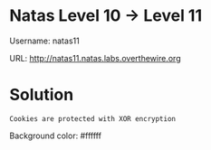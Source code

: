 Natas Level 10 → Level 11
=========================

Username: natas11

URL:      http://natas11.natas.labs.overthewire.org


Solution
========

```
Cookies are protected with XOR encryption
```
Background color: #ffffff
